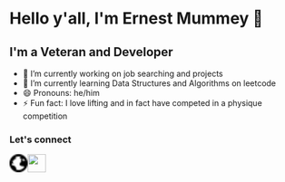 # Hello y'all, I'm Ernest Mummey 👋

## I'm a Veteran and Developer 
- 🔭 I’m currently working on job searching and projects
- 🌱 I’m currently learning Data Structures and Algorithms on leetcode
- 😄 Pronouns: he/him
- ⚡ Fun fact: I love lifting and in fact have competed in a physique competition

### Let's connect
[<img align="left" height="32"  width="32px" fill="#0A66C2" alt="portfolio" src="https://raw.githubusercontent.com/iconic/open-iconic/master/svg/globe.svg" />][website]
[<img align="left" height="32" width="32" src="https://cdn.jsdelivr.net/npm/simple-icons@v6/icons/linkedin.svg" />][linkedIn]



[website]: https://ernestmummey.github.io/
[linkedIn]: https://www.linkedin.com/in/ernest-mummey/